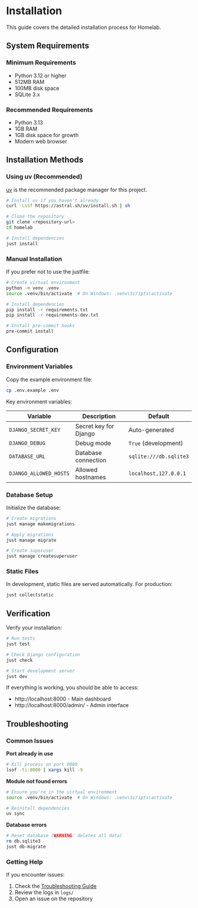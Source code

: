 # Installation

This guide covers the detailed installation process for Homelab.

## System Requirements

### Minimum Requirements

- Python 3.12 or higher
- 512MB RAM
- 100MB disk space
- SQLite 3.x

### Recommended Requirements

- Python 3.13
- 1GB RAM
- 1GB disk space for growth
- Modern web browser

## Installation Methods

### Using uv (Recommended)

[uv](https://docs.astral.sh/uv/) is the recommended package manager for this project.

```bash
# Install uv if you haven't already
curl -LsSf https://astral.sh/uv/install.sh | sh

# Clone the repository
git clone <repository-url>
cd homelab

# Install dependencies
just install
```

### Manual Installation

If you prefer not to use the justfile:

```bash
# Create virtual environment
python -m venv .venv
source .venv/bin/activate  # On Windows: .venv\Scripts\activate

# Install dependencies
pip install -r requirements.txt
pip install -r requirements-dev.txt

# Install pre-commit hooks
pre-commit install
```

## Configuration

### Environment Variables

Copy the example environment file:

```bash
cp .env.example .env
```

Key environment variables:

| Variable | Description | Default |
|----------|-------------|---------|
| `DJANGO_SECRET_KEY` | Secret key for Django | Auto-generated |
| `DJANGO_DEBUG` | Debug mode | `True` (development) |
| `DATABASE_URL` | Database connection | `sqlite:///db.sqlite3` |
| `DJANGO_ALLOWED_HOSTS` | Allowed hostnames | `localhost,127.0.0.1` |

### Database Setup

Initialize the database:

```bash
# Create migrations
just manage makemigrations

# Apply migrations
just manage migrate

# Create superuser
just manage createsuperuser
```

### Static Files

In development, static files are served automatically. For production:

```bash
just collectstatic
```

## Verification

Verify your installation:

```bash
# Run tests
just test

# Check Django configuration
just check

# Start development server
just dev
```

If everything is working, you should be able to access:
- http://localhost:8000 - Main dashboard
- http://localhost:8000/admin/ - Admin interface

## Troubleshooting

### Common Issues

**Port already in use**
```bash
# Kill process on port 8000
lsof -ti:8000 | xargs kill -9
```

**Module not found errors**
```bash
# Ensure you're in the virtual environment
source .venv/bin/activate  # On Windows: .venv\Scripts\activate

# Reinstall dependencies
uv sync
```

**Database errors**
```bash
# Reset database (WARNING: deletes all data)
rm db.sqlite3
just db-migrate
```

### Getting Help

If you encounter issues:

1. Check the [Troubleshooting Guide](troubleshooting.md)
2. Review the logs in `logs/`
3. Open an issue on the repository
